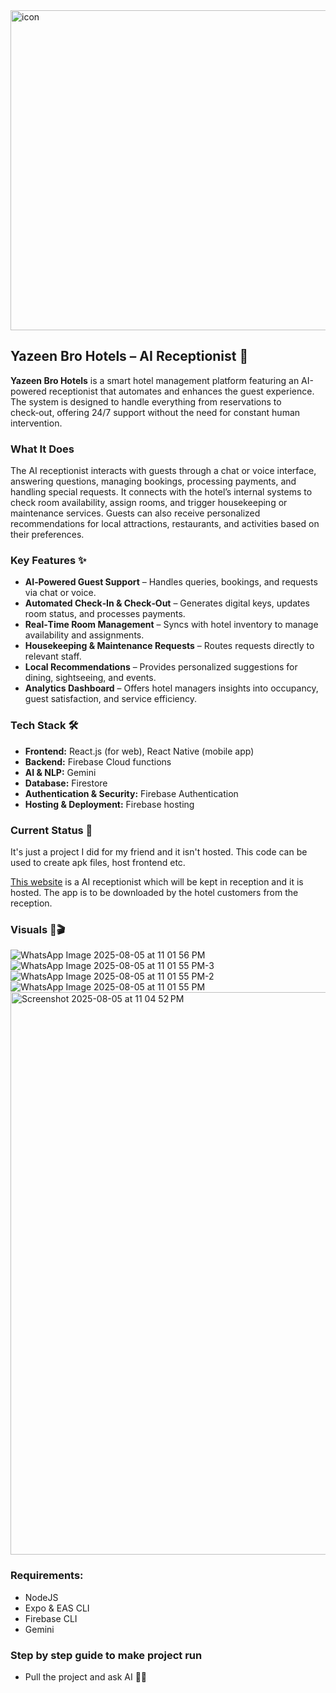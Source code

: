 <img width="512" height="512" alt="icon" src="https://github.com/user-attachments/assets/beb4d7a2-2d65-49bf-b68e-7a7cb4d065c0" />

## Yazeen Bro Hotels – AI Receptionist 🏨

**Yazeen Bro Hotels** is a smart hotel management platform featuring an AI-powered receptionist that automates and enhances the guest experience. The system is designed to handle everything from reservations to check‑out, offering 24/7 support without the need for constant human intervention.

### What It Does 
The AI receptionist interacts with guests through a chat or voice interface, answering questions, managing bookings, processing payments, and handling special requests. It connects with the hotel’s internal systems to check room availability, assign rooms, and trigger housekeeping or maintenance services. Guests can also receive personalized recommendations for local attractions, restaurants, and activities based on their preferences.

### Key Features ✨
- **AI‑Powered Guest Support** – Handles queries, bookings, and requests via chat or voice.
- **Automated Check‑In & Check‑Out** – Generates digital keys, updates room status, and processes payments.
- **Real‑Time Room Management** – Syncs with hotel inventory to manage availability and assignments.
- **Housekeeping & Maintenance Requests** – Routes requests directly to relevant staff.
- **Local Recommendations** – Provides personalized suggestions for dining, sightseeing, and events.
- **Analytics Dashboard** – Offers hotel managers insights into occupancy, guest satisfaction, and service efficiency.

### Tech Stack 🛠️
- **Frontend:** React.js (for web), React Native (mobile app)
- **Backend:** Firebase Cloud functions
- **AI & NLP:** Gemini
- **Database:** Firestore
- **Authentication & Security:** Firebase Authentication
- **Hosting & Deployment:** Firebase hosting

### Current Status 🚧

It's just a project I did for my friend and it isn't hosted. This code can be used to create apk files, host frontend etc.

[This website](https://yazeen-bro-hotels.web.app) is a AI receptionist which will be kept in reception and it is hosted. The app is to be downloaded by the hotel customers from the reception.

### Visuals 📸🎬

![WhatsApp Image 2025-08-05 at 11 01 56 PM](https://github.com/user-attachments/assets/29f3ef85-1ab3-41c1-bfe8-3e5e973eb13f)
![WhatsApp Image 2025-08-05 at 11 01 55 PM-3](https://github.com/user-attachments/assets/3e5f01fe-d340-46b3-9abf-9b91dfb0b1f5)
![WhatsApp Image 2025-08-05 at 11 01 55 PM-2](https://github.com/user-attachments/assets/36a14217-025d-4e55-8e35-d3cad27413af)
![WhatsApp Image 2025-08-05 at 11 01 55 PM](https://github.com/user-attachments/assets/7898478e-292a-43f8-908f-ffec7ae49c0d)
<img width="929" height="900" alt="Screenshot 2025-08-05 at 11 04 52 PM" src="https://github.com/user-attachments/assets/5701d17c-736d-4765-972d-5c95322bc259" />

### Requirements:
- NodeJS
- Expo & EAS CLI
- Firebase CLI
- Gemini

### Step by step guide to make project run

- Pull the project and ask AI 🤷‍♂️




